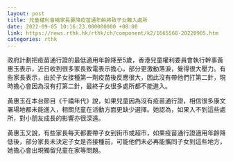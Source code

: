 ```yaml
---
layout: post
title: 兒童權利會稱家長憂降疫苗通年齡將致子女難入處所　
date: 2022-09-05 10:16:23.000000000 +08:00
link: https://news.rthk.hk/rthk/ch/component/k2/1665568-20220905.htm
categories: rthk
---
```


政府計劃把疫苗通行證的最低適用年齡降至5歲，香港兒童權利委員會執行幹事黃惠玉表示，近日收到很多家長致電表示擔心，部分更激動落淚，覺得很大壓力。有些家長表示，由於子女接種第一劑疫苗後反應很大，因此沒有帶他們打第二針，現時擔心會因為沒有打第二針，最終子女很多處所都不能進入。

黃惠玉在本台節目《千禧年代》說，如果兒童因為沒有疫苗通行證，相信很多康文署場地都未能進入，相關兒童在活動方面更缺少選擇。她認為，如果入不到這些處所，對小朋友成長的影響亦很深遠。

黃惠玉又說，有些家長每天都要帶子女到街市或超市，如果疫苗通行證適用年齡降低後，部分家長未決定子女是否接種前，可能他們未必再能攜同子女到這些地方，她擔心會出現獨留兒童在家等問題。
